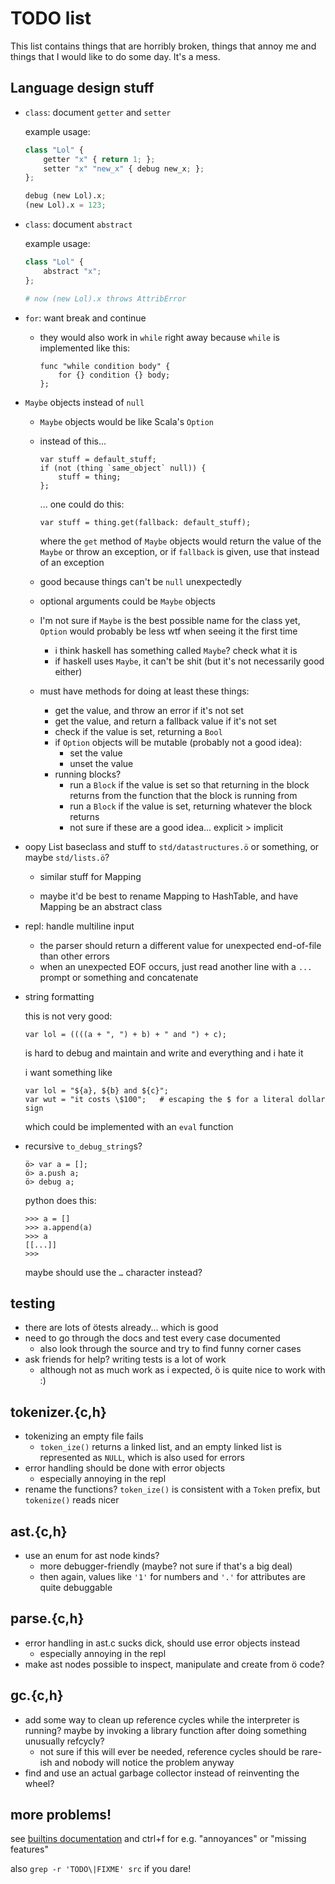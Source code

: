 # TODO list

This list contains things that are horribly broken, things that annoy me and
things that I would like to do some day. It's a mess.

## Language design stuff

- `class`: document `getter` and `setter`

    example usage:

    ```python
    class "Lol" {
        getter "x" { return 1; };
        setter "x" "new_x" { debug new_x; };
    };

    debug (new Lol).x;
    (new Lol).x = 123;
    ```

- `class`: document `abstract`

    example usage:

    ```python
    class "Lol" {
        abstract "x";
    };

    # now (new Lol).x throws AttribError
    ```

- `for`: want break and continue
    - they would also work in `while` right away because `while` is implemented
      like this:

        ```
        func "while condition body" {
            for {} condition {} body;
        };
        ```

- `Maybe` objects instead of `null`
    - `Maybe` objects would be like Scala's `Option`
    - instead of this...

        ```
        var stuff = default_stuff;
        if (not (thing `same_object` null)) {
            stuff = thing;
        };
        ```

        ... one could do this:

        ```
        var stuff = thing.get(fallback: default_stuff);
        ```

        where the `get` method of `Maybe` objects would return the value of the
        `Maybe` or throw an exception, or if `fallback` is given, use that
        instead of an exception

    - good because things can't be `null` unexpectedly
    - optional arguments could be `Maybe` objects
    - I'm not sure if `Maybe` is the best possible name for the class yet,
      `Option` would probably be less wtf when seeing it the first time
        - i think haskell has something called `Maybe`? check what it is
        - if haskell uses `Maybe`, it can't be shit (but it's not necessarily
          good either)
    - must have methods for doing at least these things:
        - get the value, and throw an error if it's not set
        - get the value, and return a fallback value if it's not set
        - check if the value is set, returning a `Bool`
        - if `Option` objects will be mutable (probably not a good idea):
            - set the value
            - unset the value
        - running blocks?
            - run a `Block` if the value is set so that returning in the block
              returns from the function that the block is running from
            - run a `Block` if the value is set, returning whatever the block
              returns
            - not sure if these are a good idea... explicit > implicit

- oopy List baseclass and stuff to `std/datastructures.ö` or something,
  or maybe `std/lists.ö`?
    - similar stuff for Mapping

    - maybe it'd be best to rename Mapping to HashTable, and have
      Mapping be an abstract class

- repl: handle multiline input
    - the parser should return a different value for unexpected end-of-file
      than other errors
    - when an unexpected EOF occurs, just read another line with a `...` prompt
      or something and concatenate

- string formatting

    this is not very good:

    ```
    var lol = ((((a + ", ") + b) + " and ") + c);
    ```

    is hard to debug and maintain and write and everything and i hate it

    i want something like

    ```
    var lol = "${a}, ${b} and ${c}";
    var wut = "it costs \$100";   # escaping the $ for a literal dollar sign
    ```

    which could be implemented with an `eval` function

- recursive `to_debug_string`s?

    ```
    ö> var a = [];
    ö> a.push a;
    ö> debug a;
    ```

    python does this:

    ```
    >>> a = []
    >>> a.append(a)
    >>> a
    [[...]]
    >>>
    ```

    maybe should use the `…` character instead?

## testing
- there are lots of ötests already... which is good
- need to go through the docs and test every case documented
    - also look through the source and try to find funny corner cases
- ask friends for help? writing tests is a lot of work
    - although not as much work as i expected, ö is quite nice to work with :)

## tokenizer.{c,h}
- tokenizing an empty file fails
    - `token_ize()` returns a linked list, and an empty linked list is
      represented as `NULL`, which is also used for errors
- error handling should be done with error objects
    - especially annoying in the repl
- rename the functions? `token_ize()` is consistent with a `Token` prefix, but
  `tokenize()` reads nicer

## ast.{c,h}
- use an enum for ast node kinds?
    - more debugger-friendly (maybe? not sure if that's a big deal)
    - then again, values like `'1'` for numbers and `'.'` for attributes are
      quite debuggable

## parse.{c,h}
- error handling in ast.c sucks dick, should use error objects instead
    - especially annoying in the repl
- make ast nodes possible to inspect, manipulate and create from ö code?

## gc.{c,h}
- add some way to clean up reference cycles while the interpreter is running?
  maybe by invoking a library function after doing something unusually refcycly?
    - not sure if this will ever be needed, reference cycles should be rare-ish
      and nobody will notice the problem anyway
- find and use an actual garbage collector instead of reinventing the wheel?

## more problems!

see [builtins documentation](docs/builtins.md) and ctrl+f for e.g. "annoyances"
or "missing features"

also `grep -r 'TODO\|FIXME' src` if you dare!
